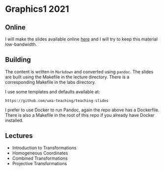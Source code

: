 # Graphics1 2021

## Online

I will make the slides available online [here](https://uea-teaching.github.io/graphics1-2022/) and I will try to keep this material low-bandwidth.

## Building

The content is written in `Markdown` and converted using `pandoc`.
The slides are built using the Makefile in the lecture directory.
There is a corresponding Makefile in the labs directory.

I use some templates and defaults available at:

    https://github.com/uea-teaching/teaching-slides

I prefer to use Docker to run Pandoc, again the repo above has a Dockerfile.
There is also a Makefile in the root of this repo if you already have Docker installed.

## Lectures

- Introduction to Transformations
- Homogeneous Coordinates
- Combined Transformations
- Projective Transformations
